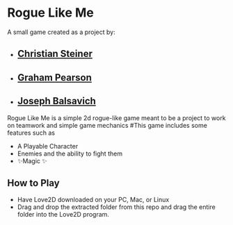 # Rogue Like Me
 A small game created as a project by:
- ## [Christian Steiner](https://www.linkedin.com/in/christian-j-steiner)
- ## [Graham Pearson](https://www.linkedin.com/in/graham-pearson-68636721a)
- ## [Joseph Balsavich](https://www.linkedin.com/in/joseph-balsavich-b539901b7)

Rogue Like Me is a simple 2d rogue-like game meant to be a project to work on teamwork and simple game mechanics
#This game includes some features such as
- A Playable Character
- Enemies and the ability to fight them
- ✨Magic ✨

## How to Play

- Have Love2D downloaded on your PC, Mac, or Linux
- Drag and drop the extracted folder from this repo and drag the entire folder into the Love2D program.
